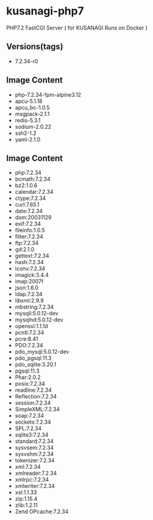 # kusanagi-php7
PHP7.2 FastCGI Server ( for KUSANAGI Runs on Docker )

## Versions(tags)
- 7.2.34-r0

## Image Content
- php-7.2.34-fpm-alpine3.12
- apcu-5.1.18
- apcu_bc-1.0.5
- msgpack-2.1.1
- redis-5.3.1
- sodium-2.0.22
- ssh2-1.2
- yaml-2.1.0

## Image Content
- php:7.2.34
- bcmath:7.2.34
- bz2:1.0.6
- calendar:7.2.34
- ctype:7.2.34
- curl:7.65.1
- date:7.2.34
- dom:20031129
- exif:7.2.34
- fileinfo:1.0.5
- filter:7.2.34
- ftp:7.2.34
- gd:2.1.0
- gettext:7.2.34
- hash:7.2.34
- iconv:7.2.34
- imagick:3.4.4
- imap:2007f
- json:1.6.0
- ldap:7.2.34
- libxml:2.9.9
- mbstring:7.2.34
- mysqli:5.0.12-dev
- mysqlnd:5.0.12-dev
- openssl:1.1.1d
- pcntl:7.2.34
- pcre:8.41
- PDO:7.2.34
- pdo_mysql:5.0.12-dev
- pdo_pgsql:11.3
- pdo_sqlite:3.20.1
- pgsql:11.3
- Phar:2.0.2
- posix:7.2.34
- readline:7.2.34
- Reflection:7.2.34
- session:7.2.34
- SimpleXML:7.2.34
- soap:7.2.34
- sockets:7.2.34
- SPL:7.2.34
- sqlite3:7.2.34
- standard:7.2.34
- sysvsem:7.2.34
- sysvshm:7.2.34
- tokenizer:7.2.34
- xml:7.2.34
- xmlreader:7.2.34
- xmlrpc:7.2.34
- xmlwriter:7.2.34
- xsl:1.1.33
- zip:1.15.4
- zlib:1.2.11
- Zend OPcache:7.2.34

